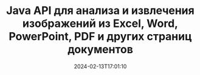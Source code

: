 ---
############################# Static ############################
layout: "auto-gen-parser"
date: 2024-02-13T17:01:10
draft: false
otherformats: doc docm docx dot dotm dotx epub html mht mhtml odp ods odt one otp ott pdf

############################# Head ############################
head_title: "Как извлечь изображения из Excel, Word, PDF и других документов с помощью Java?"
head_description: "GroupDocs.Parser for Java позволяет разработчикам программного обеспечения анализировать и извлекать изображения из документов PDF, DOC, DOCX, PPT, PPTX, XLS, XLSX, области страницы и электронных писем внутри приложений Java."

############################# Header ############################
title: "Java API для анализа и извлечения изображений из Excel, Word, PowerPoint, PDF и других страниц документов"
description: "GroupDocs.Parser for Java API позволяет программистам извлекать изображения из документов PDF, DOC, DOCX, PPT, PPTX, EML, MSG, XLS, XLSX, CSV, ODT, RTF и EPUB или страниц документа внутри приложений Java."
bg_image: "https://cms.admin.containerize.com/templates/aspose/App_Themes/V3/images/bg/header1.png"
bg_overlay: false
button:
    enable: true
    icon: "fas fa-arrow-down"
    label: "Скачать бесплатную пробную версию"
    link: "https://downloads.groupdocs.com/parser/java"

############################# SubMenu ############################
submenu:
    enable: true

    left:
        img_alt: "GroupDocs.Parser for Java"
        image: "https://cms.admin.containerize.com/templates/groupdocs/images/product-logos/90x90-noborder/groupdocs-parser-java.png"
        product: "GroupDocs.Parser"
        platform: "Java"

    middle:
        button:

            # button loop
            - link: "https://apireference.groupdocs.com/parser/java"
              text: "Справочник по API"

            # button loop
            - link: "https://github.com/groupdocs-parser"
              text: "Примеры кода"

            # button loop
            - link: "https://products.groupdocs.app/parser/family"
              text: "Живые демонстрации"

            # button loop
            - link: "https://purchase.groupdocs.com/pricing/parser/java"
              text: "Цены"

    right:
        link_download: "https://downloads.groupdocs.com/parser"
        link_learn: "https://docs.groupdocs.com/parser/java"
        link_buy: "https://purchase.groupdocs.com"

############################# About ############################
about:
    enable: true
    title: "Узнайте, как извлекать изображения из документа или его определенной страницы с помощью Java API?"
    content: |
        Изображение стоит тысячи слов, и его нельзя игнорировать в современном визуальном мире при создании привлекательного контента. Изображения могут быть отличным источником информации, а также привлекать внимание пользователя. Часто требуется получить изображения из документов, журналов или презентаций и использовать их в другом месте. GroupDocs.Parser for Java — это мощный API, который помогает разработчикам программного обеспечения и программистам создавать решения для анализа и извлечения изображений или другой информации из многочисленных типов документов. Он также поддерживает сохранение изображений в форматах PNG, JPEG, WebP, GIF, BMP и других. API включает поддержку некоторых популярных форматов документов, таких как PDF, форматы Microsoft Office: Word (DOC, DOCX), PowerPoint (PPT, PPTX), Excel (XLS, XLSX), форматы LibreOffice, электронные письма, электронные книги и многие другие. . Он также включает поддержку некоторых расширенных функций, связанных с анализом документов, извлечением простого и структурированного текста, поиском текста по ключевым словам, извлечением метаданных или изображений, контейнеров, а также вложений и многим другим.
        
        

############################# Steps ############################
steps:
    enable: true
    title_left: "Извлечение изображений из документов в Java"
    content_left: |
        [GroupDocs.Parser for Java](/ru/parser/java/) позволяет разработчикам Java легко извлекать изображения из документов, выполняя несколько простых шагов.
        
        * Создать объект [Parser](https://reference.groupdocs.com/java/parser/com.groupdocs.parser/Parser) для исходного документа;
        * Вызвать метод [getImages](https://reference.groupdocs.com/parser/java/com.groupdocs.parser/parser/#getImages--) и получить коллекцию объектов изображения;
        * Проверить, не является ли ридер *null* (для документа поддерживается извлечение изображений);
        * Переберите коллекцию и получите размеры, типы изображений и содержимое изображений.

    title_right: "Узнать больше про извлечение изображений"
    content_right: |
        * <a href="https://docs.groupdocs.com/parser/java/extract-images-from-document/">Как извлечь изображения из документа в Java</a>
        * <a href="https://docs.groupdocs.com/parser/java/extract-images-from-document-page/">Как извлечь изображения из страницы документа в Java</a>
        * <a href="https://docs.groupdocs.com/parser/java/extract-images-from-document-page-area/">Как извлечь изображения из области страницы документа в Java</a>
        * <a href="https://docs.groupdocs.com/parser/java/extract-images-to-files/">Как извлечь изображения из документа в файлы в Java</a>

    code: |
     {{% parser/additional-styles %}}
     {{< parser/code-parser title="Как извлечь изображения из документов, используя пример кода Java">}}

        ```java    
        // Извлечение изображений из документов с помощью API GroupDocs.Parser
        // Создайте экземпляр класса Parser
        try (Parser parser = new Parser(Constants.SampleImagesPdf)) {
            // Извлечь изображения
            Iterable<PageImageArea> images = parser.getImages();
            // Проверьте, поддерживается ли извлечение изображений
            if (images == null) {
                System.out.println("Извлечение изображений не поддерживается");
                return;
            }
            // Перебирать изображения
            for (PageImageArea image : images) {
                // Распечатайте индекс страницы, прямоугольник и тип изображения:
                System.out.println(String.format("Page: %d, R: %s, Type: %s", image.getPage().getIndex(), image.getRectangle(), image.getFileType()));
            }
        }
        ```
     {{< /parser/code-parser >}}

############################# More ############################
more:
    enable: true
    title_left: "Системные Требования"
    content_left: |
        GroupDocs.Parser for Java API поддерживаются на всех основных платформах и операционных системах. Перед выполнением приведенного ниже кода убедитесь, что в вашей системе установлены следующие предварительные компоненты.
        
        * Операционные системы: Microsoft Windows, Linux, MacOS
        * Среды разработки: NetBeans, Intellij IDEA, Eclipse, etc.
        * Фреймворки
        * Загрузите последнюю версию GroupDocs.Parser for Java из [Maven](https://repository.groupdocs.com/webapp/#/artifacts/browse/tree/General/repo/com/groupdocs/groupdocs-parser)

    title_right: "Зачем использовать GroupDocs.Parser for Java"
    content_right: |
        * Поддержка извлечения простого текста из любых поддерживаемых документов    
        * Парсинг документов по пользовательским шаблонам    
        * Полная поддержка извлечения структурированного текста    
        * Текстовый поиск по ключевому слову и регулярному выражению    
        * Извлечение форматированного текста, метаданных, изображений, контейнеров и вложений    
        * Извлечение оглавления для некоторых поддерживаемых форматов документов    
        * Парсинг данных форм из PDF-документов    
        * Извлечение гиперссылок из документа   

############################# Demos ############################
demos:
    enable: true
    title: "Живые демонстрации - извлечение изображений из документов онлайн"
    content: |
       Извлекайте изображения из документов прямо сейчас, посетив веб-сайт [GroupDocs.Parser Live Demos](https://products.groupdocs.app/parser/images/).
       Живая демонстрация имеет следующие преимущества.
        
############################# About Formats ############################
about_formats:
    enable: true

############################# More Formats ############################
more_formats:
    enable: true
    title: "Извлечение изображений из других форматов документов"
    content: |
        Java API анализа документов и извлечения изображений для форматов файлов и изображений. Извлеките данные для некоторых популярных форматов файлов, как указано ниже.

############################# Back to top ###############################
back_to_top:
    enable: true
---